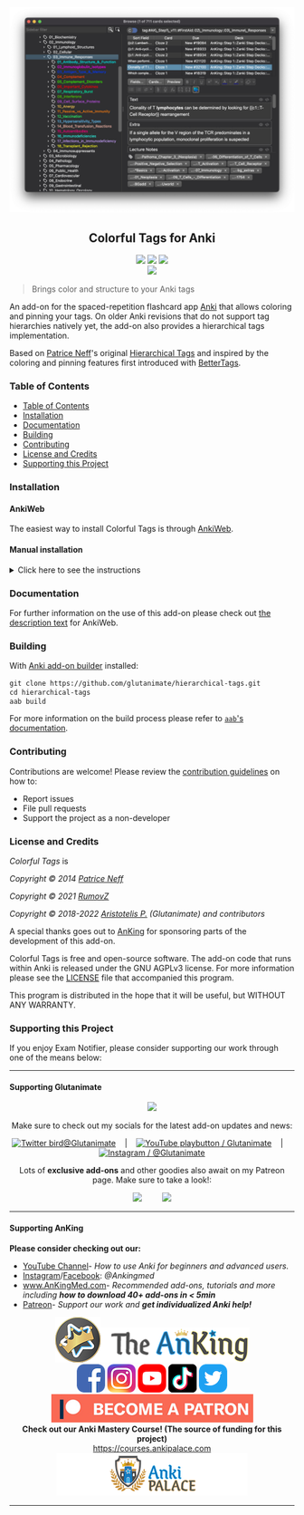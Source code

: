 <!-- TODO: update screenshot -->
<p align="center"><img src="screenshots/screenshot.png"></p>

<h2 align="center">Colorful Tags for Anki</h2>

<p align="center">
<a title="Latest (pre-)release" href="https://github.com/glutanimate/hierarchical-tags/releases"><img src ="https://img.shields.io/github/release-pre/glutanimate/hierarchical-tags.svg?colorB=brightgreen"></a>
<a title="License: GNU AGPLv3" href="https://github.com/glutanimate/hierarchical-tags/blob/master/LICENSE"><img  src="https://img.shields.io/badge/license-GNU AGPLv3-green.svg"></a>
<a title="Rate on AnkiWeb" href="https://ankiweb.net/shared/info/1722658993"><img src="https://glutanimate.com/logos/ankiweb-rate.svg"></a>
<br>
<a title="Follow me on Twitter" href="https://twitter.com/intent/user?screen_name=glutanimate"><img src="https://img.shields.io/twitter/follow/glutanimate.svg"></a>
</p>

> Brings color and structure to your Anki tags

An add-on for the spaced-repetition flashcard app [Anki](https://apps.ankiweb.net/) that allows coloring and pinning your tags. On older Anki revisions that do not support tag hierarchies natively yet, the add-on also provides a hierarchical tags implementation.

Based on [Patrice Neff](https://patrice.ch/)'s original [Hierarchical Tags](https://ankiweb.net/shared/info/1089921461) and inspired by the coloring and pinning features first introduced with [BetterTags](https://www.patreon.com/posts/bettertags-v1-0-33338657).

### Table of Contents

<!-- MarkdownTOC -->

- [Table of Contents](#table-of-contents)
- [Installation](#installation)
- [Documentation](#documentation)
- [Building](#building)
- [Contributing](#contributing)
- [License and Credits](#license-and-credits)
- [Supporting this Project](#supporting-this-project)

<!-- /MarkdownTOC -->

### Installation

#### AnkiWeb <!-- omit in toc -->

The easiest way to install Colorful Tags is through [AnkiWeb](https://ankiweb.net/shared/info/594329229).

#### Manual installation <!-- omit in toc -->

<details>

<summary>Click here to see the instructions</summary>

1. Make sure you have the [latest version](https://apps.ankiweb.net/#download) of Anki 2.1 installed.
2. Download the latest `.ankiaddon` package from the [releases tab](https://github.com/glutanimate/popup-dictionary/releases) (you might need to click on *Assets* below the description to reveal the download links)
3. From Anki's main window, head to *Tools* → *Add-ons*
4. Drag-and-drop the `.ankiaddon` package onto the add-ons list
5. Restart Anki

</details>

### Documentation

For further information on the use of this add-on please check out [the description text](docs/description.md) for AnkiWeb.

### Building

With [Anki add-on builder](https://github.com/glutanimate/anki-addon-builder/) installed:

    git clone https://github.com/glutanimate/hierarchical-tags.git
    cd hierarchical-tags
    aab build

For more information on the build process please refer to [`aab`'s documentation](https://github.com/glutanimate/anki-addon-builder/#usage).

### Contributing

Contributions are welcome! Please review the [contribution guidelines](./CONTRIBUTING.md) on how to:

- Report issues
- File pull requests
- Support the project as a non-developer

### License and Credits

*Colorful Tags* is

*Copyright © 2014 [Patrice Neff](http://patrice.ch/)*

*Copyright © 2021 [RumovZ](https://github.com/RumovZ)*

*Copyright © 2018-2022 [Aristotelis P.](https://glutanimate.com/) (Glutanimate) and contributors*

A special thanks goes out to [AnKing](https://www.ankipalace.com/) for sponsoring parts of the development of this add-on.

Colorful Tags is free and open-source software. The add-on code that runs within Anki is released under the GNU AGPLv3 license. For more information please see the [LICENSE](https://github.com/glutanimate/hierarchical-tags/blob/master/LICENSE) file that accompanied this program.

This program is distributed in the hope that it will be useful, but WITHOUT ANY WARRANTY.

### Supporting this Project

If you enjoy Exam Notifier, please consider supporting our work through one of the means below:

<hr>

#### Supporting Glutanimate <!-- omit in toc -->

<p align="center"><a href="https://www.patreon.com/glutanimate"><img src="https://glutanimate.com/logos/glutanimate_small.png"></a></p>

<p align="center">Make sure to check out my socials for the latest add-on updates and news:</p>

<p align="center"><a href="https://twitter.com/glutanimate"><img src="https://glutanimate.com/logos/twitter.svg" alt="Twitter bird">@Glutanimate</a>&nbsp;&nbsp;&nbsp;&nbsp;|&nbsp;&nbsp;&nbsp;&nbsp;<a href="https://www.youtube.com/c/glutanimate"><img src="https://glutanimate.com/logos/youtube.svg" alt="YouTube playbutton"> / Glutanimate</a>&nbsp;&nbsp;&nbsp;&nbsp;|&nbsp;&nbsp;&nbsp;&nbsp;<a href="https://www.instagram.com/glutanimate"><img src="https://glutanimate.com/logos/instagram.svg" alt="Instagram"> / @Glutanimate</a></p>

<p align="center">Lots of <b>exclusive add-ons</b> and other goodies also await on my Patreon page. Make sure to take a look!:</p>



<p align="center">
<a href="https://www.patreon.com/glutanimate" title="❤️ Support me on Patreon"><img src="https://glutanimate.com/logos/patreon_button.svg"></a>&nbsp;&nbsp;&nbsp;&nbsp;&nbsp;&nbsp;&nbsp;&nbsp;&nbsp;<img src="https://glutanimate.com/logos/thanks.svg">
</p>


<hr>

#### Supporting AnKing <!-- omit in toc -->


<b>Please consider checking out our:</b>

- <a href="https://www.youtube.com/theanking/playlists" rel="nofollow">YouTube Channel</a>- <i>How to use Anki for beginners and advanced users.</i> 
- <a href="https://www.instagram.com/ankingmed" rel="nofollow">Instagram</a>/<a href="https://www.facebook.com/ankingmed" rel="nofollow">Facebook</a>: <i>@Ankingmed</i>
- <a href="https://www.ankingmed.com" rel="nofollow">www.AnKingMed.com</a>- <i>Recommended add-ons, tutorials and more including <b>how to download 40+ add-ons in &lt; 5min</b></i>
- <a href="https://www.ankipalace.com/membership" rel="nofollow">Patreon</a>- <i>Support our work and <b>get individualized Anki help!</b></i>

<p align="center">
<a href="https://www.ankingmed.com" rel="nofollow"><img src="https://raw.githubusercontent.com/AnKingMed/My-images/master/AnKing/AnKingSmall.png?raw=true"></a><a href="https://www.ankingmed.com" rel="nofollow"><img src="https://raw.githubusercontent.com/AnKingMed/My-images/master/AnKing/TheAnKing.png?raw=true"></a>
  <br>
  <a href="https://www.facebook.com/ankingmed" rel="nofollow"><img src="https://raw.githubusercontent.com/AnKingMed/My-images/master/Social/FB.png?raw=true"></a>     <a href="https://www.instagram.com/ankingmed" rel="nofollow"><img src="https://raw.githubusercontent.com/AnKingMed/My-images/master/Social/Instagram.png?raw=true"></a>     <a href="https://www.youtube.com/theanking" rel="nofollow"><img src="https://raw.githubusercontent.com/AnKingMed/My-images/master/Social/YT.png?raw=true"></a>     <a href="https://www.tiktok.com/@ankingmed" rel="nofollow"><img src="https://raw.githubusercontent.com/AnKingMed/My-images/master/Social/TikTok.png?raw=true"></a>     <a href="https://www.twitter.com/ankingmed" rel="nofollow"><img src="https://raw.githubusercontent.com/AnKingMed/My-images/master/Social/Twitter.png?raw=true"></a>
  <br>
<a href="https://www.ankipalace.com/membership" rel="nofollow"><img src="https://raw.githubusercontent.com/AnKingMed/My-images/master/AnKing/Patreon.jpg?raw=true"></a>
<br>
<b>Check out our Anki Mastery Course! (The source of funding for this project)</b><br>
          <a href="https://courses.ankipalace.com/?utm_source=anking_bg_add-on&amp;utm_medium=anki_add-on_page&amp;utm_campaign=mastery_course" rel="nofollow">https://courses.ankipalace.com</a>
<a href="https://courses.ankipalace.com/?utm_source=anking_bg_add-on&amp;utm_medium=anki_add-on_page&amp;utm_campaign=mastery_course" rel="nofollow">
  <br>
  <img src="https://raw.githubusercontent.com/AnKingMed/My-images/master/AnKing/AnkiPalace.png?raw=true"></a></p>

<hr>